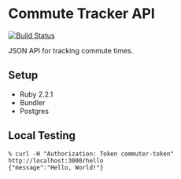 # Commute Tracker API

[![Build Status](https://travis-ci.org/thorncp/commute-tracker.svg?branch=master)](https://travis-ci.org/thorncp/commute-tracker)

JSON API for tracking commute times.

## Setup

* Ruby 2.2.1
* Bundler
* Postgres

## Local Testing

```
% curl -H "Authorization: Token commuter-token" http://localhost:3000/hello
{"message":"Hello, World!"}
```
